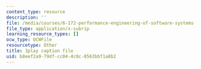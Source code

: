 ```yaml
---
content_type: resource
description: ''
file: /media/courses/6-172-performance-engineering-of-software-systems-fall-2018/b8eef2a979dfcc044c0c8563bbf1a8b2_SS5KfIFzfEE.srt
file_type: application/x-subrip
learning_resource_types: []
ocw_type: OCWFile
resourcetype: Other
title: 3play caption file
uid: b8eef2a9-79df-cc04-4c0c-8563bbf1a8b2
---
```

